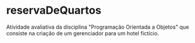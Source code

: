 # reservaDeQuartos
Atividade avaliativa da disciplina "Programação Orientada a Objetos" que consiste na criação de um gerenciador para um hotel fictício.
